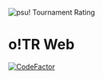 ![psu! Tournament Rating](https://akinariosu.s-ul.eu/X1Me0Jpd)

# o!TR Web

[![CodeFactor](https://www.codefactor.io/repository/github/osu-tournament-rating/otr-web/badge)](https://www.codefactor.io/repository/github/osu-tournament-rating/otr-web)
